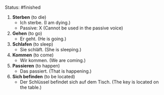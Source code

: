 Status: #finished 
1. **Sterben** (to die)
    - Ich sterbe. (I am dying.)
    - Passive: X (Cannot be used in the passive voice)
2. **Gehen** (to go)
    - Er geht. (He is going.)
3. **Schlafen** (to sleep)
    - Sie schläft. (She is sleeping.)
4. **Kommen** (to come)
    - Wir kommen. (We are coming.)
5. **Passieren** (to happen)
    - Das passiert. (That is happening.)
6. **Sich befinden** (to be located)
    - Der Schlüssel befindet sich auf dem Tisch. (The key is located on the table.)




